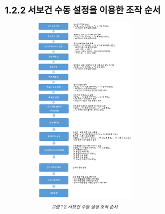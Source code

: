 ﻿# 1.2.2 서보건 수동 설정을 이용한 조작 순서


<p align="center">
 <img src="../../.gitbook/assets/image (46).png" width="60%"></img>
 <em><p align="center">그림 1.2 서보건 수동 설정 조작 순서</p></em>
</p>